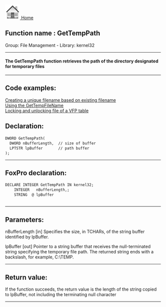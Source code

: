 [<img src="../../images/home.png"> Home ](https://github.com/VFPX/Win32API)  

## Function name : GetTempPath
Group: File Management - Library: kernel32    
***  


#### The GetTempPath function retrieves the path of the directory designated for temporary files
***  


## Code examples:
[Creating a unique filename based on existing filename](../../samples/sample_014.md)  
[Using the GetTempFileName](../../samples/sample_016.md)  
[Locking and unlocking file of a VFP table](../../samples/sample_154.md)  

## Declaration:
```foxpro  
DWORD GetTempPath(
  DWORD nBufferLength,  // size of buffer
  LPTSTR lpBuffer       // path buffer
);  
```  
***  


## FoxPro declaration:
```foxpro  
DECLARE INTEGER GetTempPath IN kernel32;
	INTEGER   nBufferLength,;
	STRING  @ lpBuffer
  
```  
***  


## Parameters:
nBufferLength 
[in] Specifies the size, in TCHARs, of the string buffer identified by lpBuffer. 

lpBuffer 
[out] Pointer to a string buffer that receives the null-terminated string specifying the temporary file path. The returned string ends with a backslash, for example, C:\TEMP\.  
***  


## Return value:
If the function succeeds, the return value is the length of the string copied to lpBuffer, not including the terminating null character  
***  

